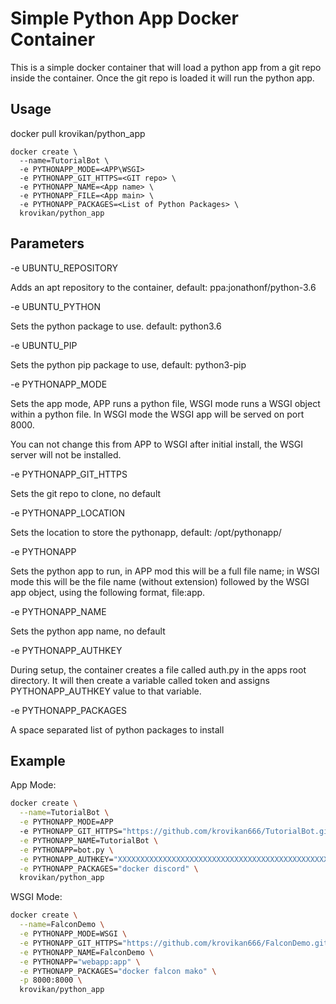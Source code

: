 # Simple Python App Docker Container

This is a simple docker container that will load a python app from a git repo 
inside the container. Once the git repo is loaded it will run the python app.

## Usage

docker pull krovikan/python_app

```
docker create \
  --name=TutorialBot \
  -e PYTHONAPP_MODE=<APP\WSGI>
  -e PYTHONAPP_GIT_HTTPS=<GIT repo> \
  -e PYTHONAPP_NAME=<App name> \
  -e PYTHONAPP_FILE=<App main> \
  -e PYTHONAPP_PACKAGES=<List of Python Packages> \
  krovikan/python_app
```
 
## Parameters

-e UBUNTU_REPOSITORY

Adds an apt repository to the container, default: 
ppa:jonathonf/python-3.6 

-e UBUNTU_PYTHON

Sets the python package to use. default: python3.6

-e UBUNTU_PIP

Sets the python pip package to use, default: python3-pip

-e PYTHONAPP_MODE

Sets the app mode, APP runs a python file, WSGI mode runs a WSGI object within
a python file. In WSGI mode the WSGI app will be served on port 8000.

You can not change this from APP to WSGI after initial install, the WSGI server
will not be installed.

-e PYTHONAPP_GIT_HTTPS

Sets the git repo to clone, no default

-e PYTHONAPP_LOCATION

Sets the location to store the pythonapp, default: /opt/pythonapp/

-e PYTHONAPP

Sets the python app to run, in APP mod this will be a full file name; 
in WSGI mode this will be the file name (without extension) followed by the 
WSGI app object, using the following format, file:app.  

-e PYTHONAPP_NAME

Sets the python app name, no default

-e PYTHONAPP_AUTHKEY

During setup, the container creates a file called auth.py in the apps root
directory. It will then create a variable called token and assigns 
PYTHONAPP_AUTHKEY value to that variable.

-e PYTHONAPP_PACKAGES

A space separated list of python packages to install

##  Example

App Mode:
```bash
docker create \
  --name=TutorialBot \
  -e PYTHONAPP_MODE=APP
  -e PYTHONAPP_GIT_HTTPS="https://github.com/krovikan666/TutorialBot.git" \
  -e PYTHONAPP_NAME=TutorialBot \
  -e PYTHONAPP=bot.py \
  -e PYTHONAPP_AUTHKEY="XXXXXXXXXXXXXXXXXXXXXXXXXXXXXXXXXXXXXXXXXXXXXXXXXXXXXXXXXXX" \
  -e PYTHONAPP_PACKAGES="docker discord" \
  krovikan/python_app
```  

WSGI Mode:
```bash
docker create \
  --name=FalconDemo \
  -e PYTHONAPP_MODE=WSGI \
  -e PYTHONAPP_GIT_HTTPS="https://github.com/krovikan666/FalconDemo.git" \
  -e PYTHONAPP_NAME=FalconDemo \
  -e PYTHONAPP="webapp:app" \
  -e PYTHONAPP_PACKAGES="docker falcon mako" \
  -p 8000:8000 \
  krovikan/python_app
```